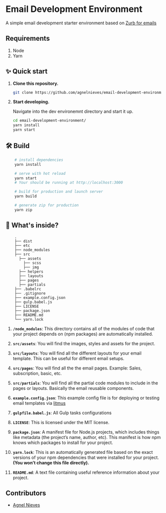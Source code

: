 # Email Development Environment

A simple email development starter environment based on [Zurb for emails](https://foundation.zurb.com/emails.html)

## Requirements

1. Node
2. Yarn

## ✨ Quick start

1.  **Clone this repository.**

    ```bash
    git clone https://github.com/agnelnieves/email-development-environment.git
    ```

2.  **Start developing.**

    Navigate into the dev environemnt directory and start it up.

    ```sh
    cd email-development-environment/
    yarn install
    yarn start
    ```

## 🛠 Build

```sh
    # install dependencies
    yarn install

    # serve with hot reload
    yarn start
    # Your should be running at http://localhost:3000

    # build for production and launch server
    yarn build

    # generate zip for production
    yarn zip
```

## 🧐 What's inside?

```
    .
    ├── dist
    ├── etc
    ├── node_modules
    ├── src
      ├── assets
        ├── scss
        ├── img
      ├── helpers
      ├── layouts
      ├── pages
      ├── partials
    ├── .babelrc
    ├── .gitignore
    ├── example.config.json
    ├── gulp.babel.js
    ├── LICENSE
    ├── package.json
    ├── README.md
    └── yarn.lock
```

1.  **`/node_modules`**: This directory contains all of the modules of code that your project depends on (npm packages) are automatically installed.

2.  **`src/assets`**: You will find the images, styles and assets for the project.

3.  **`src/layouts`**: You will find all the different layouts for your email template. This can be useful for different email setups.

4.  **`src/pages`**: You will find all the the email pages. Example: Sales, subscription, basic, etc.

5.  **`src/partials`**: You will find all the partial code modules to include in the pages or layouts. Basically the email reusable components.

6. **`example.config.json`**: This example config file is for deploying or testing email templates via [litmus](https://litmus.com/)

7. **`gulpfile.babel.js`**: All Gulp tasks configurations

8. **`LICENSE`**: This is licensed under the MIT license.

9. **`package.json`**: A manifest file for Node.js projects, which includes things like metadata (the project’s name, author, etc). This manifest is how npm knows which packages to install for your project.

10. **`yarn.lock`**: This is an automatically generated file based on the exact versions of your npm dependencies that were installed for your project. **(You won’t change this file directly).**

11. **`README.md`**: A text file containing useful reference information about your project.

## Contributors

+ [Agnel Nieves](https://github.com/agnelnieves)